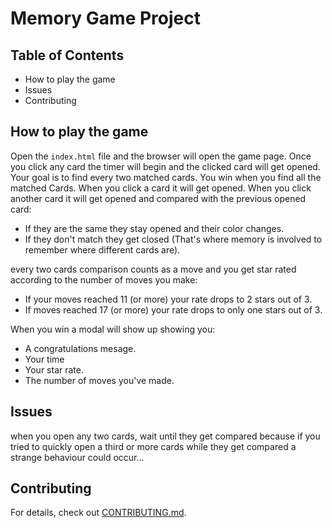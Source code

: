 # Memory Game Project

## Table of Contents

* How to play the game
* Issues
* Contributing

## How to play the game

Open the `index.html` file and the browser will open the game page. Once you click any card the timer will begin and the clicked card will get opened.
Your goal is to find every two matched cards. 
 You win when you find all the matched Cards. When you click a card it will get opened. When you click another card it will get opened and compared with the previous opened card:
 * If they are the same they stay opened and their color changes.
 * If they don't match they get closed (That's where memory is involved to remember where different cards are).
 
every two cards comparison counts as a move and you get star rated according to the number of moves you make:
 * If your moves reached 11 (or more) your rate drops to 2 stars out of 3.
 * If moves reached 17 (or more) your rate drops to only one stars out of 3.
 
 When you win a modal will show up showing you:
 * A congratulations mesage.
 * Your time
 * Your star rate.
 * The number of moves you've made.
 
 ## Issues
 
 when you open any two cards, wait until they get compared because if you tried to quickly open a third or more cards while they get compared a strange behaviour could occur...
 
 
## Contributing

For details, check out [CONTRIBUTING.md](CONTRIBUTING.md).
